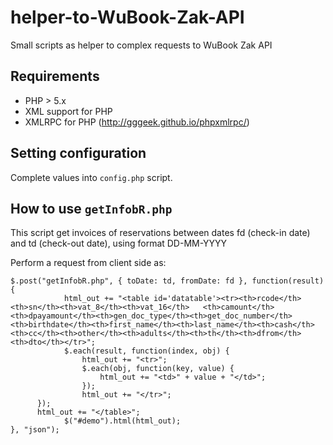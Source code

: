 # helper-to-WuBook-Zak-API
Small scripts as helper to complex requests to WuBook Zak API

## Requirements

- PHP > 5.x
- XML support for PHP
- XMLRPC for PHP (http://gggeek.github.io/phpxmlrpc/)

## Setting configuration

Complete values into `config.php` script.

## How to use `getInfobR.php`
This script get invoices of reservations between dates fd (check-in date) and td (check-out date), using format DD-MM-YYYY

Perform a request from client side as:
```
$.post("getInfobR.php", { toDate: td, fromDate: fd }, function(result){
			html_out += "<table id='datatable'><tr><th>rcode</th><th>sn</th><th>vat_8</th><th>vat_16</th>	<th>camount</th><th>dpayamount</th><th>gen_doc_type</th><th>get_doc_number</th><th>birthdate</th><th>first_name</th><th>last_name</th><th>cash</th><th>cc</th><th>other</th><th>adults</th><th>th</th><th>dfrom</th><th>dto</th></tr>";
			$.each(result, function(index, obj) {
				html_out += "<tr>";
				$.each(obj, function(key, value) {
					html_out += "<td>" + value + "</td>";
				});
				html_out += "</tr>";
      });
      html_out += "</table>";
			$("#demo").html(html_out);
}, "json");
```
